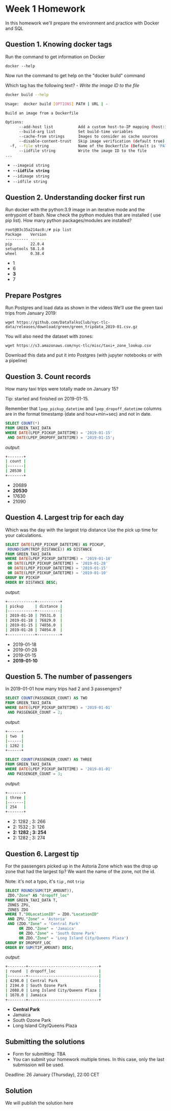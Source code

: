 # Week 1 Homework

In this homework we'll prepare the environment and practice with Docker and SQL

## Question 1. Knowing docker tags

Run the command to get information on Docker

```docker --help```

Now run the command to get help on the "docker build" command

Which tag has the following text? - *Write the image ID to the file*

```bash
docker build --help

Usage:  docker build [OPTIONS] PATH | URL | -

Build an image from a Dockerfile

Options:
      --add-host list           Add a custom host-to-IP mapping (host:ip)
      --build-arg list          Set build-time variables
      --cache-from strings      Images to consider as cache sources
      --disable-content-trust   Skip image verification (default true)
  -f, --file string             Name of the Dockerfile (Default is 'PATH/Dockerfile')
      --iidfile string          Write the image ID to the file
...
```

- `--imageid string`
- **`--iidfile string`**
- `--idimage string`
- `--idfile string`

## Question 2. Understanding docker first run

Run docker with the python:3.9 image in an iterative mode and the entrypoint of bash.
Now check the python modules that are installed ( use pip list).
How many python packages/modules are installed?

```bash
root@83c35a214ac0:/# pip list
Package    Version
---------- -------
pip        22.0.4
setuptools 58.1.0
wheel      0.38.4
```

- 1
- 6
- **3**
- 7

## Prepare Postgres

Run Postgres and load data as shown in the videos We'll use the green taxi trips from January 2019:

```wget https://github.com/DataTalksClub/nyc-tlc-data/releases/download/green/green_tripdata_2019-01.csv.gz```

You will also need the dataset with zones:

```wget https://s3.amazonaws.com/nyc-tlc/misc/taxi+_zone_lookup.csv```

Download this data and put it into Postgres (with jupyter notebooks or with a pipeline)

## Question 3. Count records

How many taxi trips were totally made on January 15?

Tip: started and finished on 2019-01-15.

Remember that `lpep_pickup_datetime` and `lpep_dropoff_datetime` columns are in the format timestamp (date and hour+min+sec) and not in date.

```sql
SELECT COUNT(*)
FROM GREEN_TAXI_DATA
WHERE DATE(LPEP_PICKUP_DATETIME) = '2019-01-15'
 AND DATE(LPEP_DROPOFF_DATETIME) = '2019-01-15';
```

*output*:

```bash
+-------+
| count |
|-------|
| 20530 |
+-------+
```

- 20689
- **20530**
- 17630
- 21090

## Question 4. Largest trip for each day

Which was the day with the largest trip distance
Use the pick up time for your calculations.

```sql
SELECT DATE(LPEP_PICKUP_DATETIME) AS PICKUP,
 ROUND(SUM(TRIP_DISTANCE)) AS DISTANCE
FROM GREEN_TAXI_DATA
WHERE DATE(LPEP_PICKUP_DATETIME) = '2019-01-18'
 OR DATE(LPEP_PICKUP_DATETIME) = '2019-01-28'
 OR DATE(LPEP_PICKUP_DATETIME) = '2019-01-15'
 OR DATE(LPEP_PICKUP_DATETIME) = '2019-01-10'
GROUP BY PICKUP
ORDER BY DISTANCE DESC;
```

*output*:

```bash
+------------+----------+
| pickup     | distance |
|------------+----------|
| 2019-01-10 | 79531.0  |
| 2019-01-18 | 76829.0  |
| 2019-01-15 | 74856.0  |
| 2019-01-28 | 74054.0  |
+------------+----------+
```

- 2019-01-18
- 2019-01-28
- 2019-01-15
- **2019-01-10**

## Question 5. The number of passengers

In 2019-01-01 how many trips had 2 and 3 passengers?

```sql
SELECT COUNT(PASSENGER_COUNT) AS TWO
FROM GREEN_TAXI_DATA
WHERE DATE(LPEP_PICKUP_DATETIME) = '2019-01-01'
 AND PASSENGER_COUNT = 2;
```

*output*:

```bash
+------+
| two  |
|------|
| 1282 |
+------+
```

```sql
SELECT COUNT(PASSENGER_COUNT) AS THREE
FROM GREEN_TAXI_DATA
WHERE DATE(LPEP_PICKUP_DATETIME) = '2019-01-01'
 AND PASSENGER_COUNT = 3;
```

*output*:

```bash
+-------+
| three |
|-------|
| 254   |
+-------+
```

- 2: 1282 ; 3: 266
- 2: 1532 ; 3: 126
- **2: 1282 ; 3: 254**
- 2: 1282 ; 3: 274

## Question 6. Largest tip

For the passengers picked up in the Astoria Zone which was the drop up zone that had the largest tip?
We want the name of the zone, not the id.

Note: it's not a typo, it's `tip` , not `trip`

```sql
SELECT ROUND(SUM(TIP_AMOUNT)),
 ZDO."Zone" AS "dropoff_loc"
FROM GREEN_TAXI_DATA T,
 ZONES ZPU,
 ZONES ZDO
WHERE T."DOLocationID" = ZDO."LocationID"
 AND ZPU."Zone" = 'Astoria'
 AND (ZDO."Zone" = 'Central Park'
      OR ZDO."Zone" = 'Jamaica'
      OR ZDO."Zone" = 'South Ozone Park'
      OR ZDO."Zone" = 'Long Island City/Queens Plaza')
GROUP BY DROPOFF_LOC
ORDER BY SUM(TIP_AMOUNT) DESC;
```

*output*:

```bash
+--------+-------------------------------+
| round  | dropoff_loc                   |
|--------+-------------------------------|
| 4298.0 | Central Park                  |
| 2194.0 | South Ozone Park              |
| 2088.0 | Long Island City/Queens Plaza |
| 1678.0 | Jamaica                       |
+--------+-------------------------------+
```

- **Central Park**
- Jamaica
- South Ozone Park
- Long Island City/Queens Plaza

## Submitting the solutions

- Form for submitting: TBA
- You can submit your homework multiple times. In this case, only the last submission will be used.

Deadline: 26 January (Thursday), 22:00 CET

## Solution

We will publish the solution here
